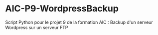 # AIC-P9-WordpressBackup
Script Python pour le projet 9 de la formation AIC : Backup d'un serveur Wordpress sur un serveur FTP

